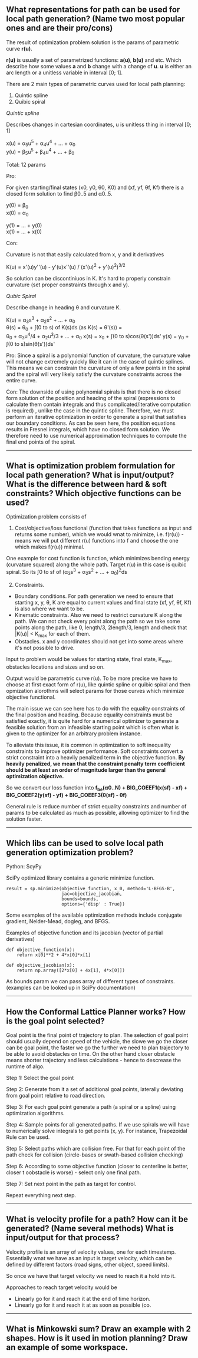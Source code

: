 ## What representations for path can be used for local path generation? (Name two most popular ones and are their pro/cons)

The result of optimization problem solution is the params of parametric curve **r(u)**.

**r(u)** is usually a set of parametrized functions: **a(u)**, **b(u)** and etc. Which describe how some values **a** and **b** change with a change of **u**. 
**u** is either an arc length or a unitless variable in interval [0; 1].

There are 2 main types of parametric curves used for local path planning:
1. Quintic spline
2. Quibic spiral

*Quintic spline*

Describes changes in cartesian coordinates, u is unitless thing in interval [0; 1]

x(u) = &alpha;<sub>5</sub>u<sup>5</sup> + &alpha;<sub>4</sub>u<sup>4</sup> + ... + &alpha;<sub>0</sub>\
y(u) = &beta;<sub>5</sub>u<sup>5</sup> + &beta;<sub>4</sub>u<sup>4</sup> + ... + &beta;<sub>0</sub>

Total: 12 params

Pro:

For given starting/final states (x0, y0, &theta;0, K0) and (xf, yf, &theta;f, Kf) there is a closed form solution to find
&beta;0..5 and &alpha;0..5.

y(0) = &beta;<sub>0</sub>\
x(0) = &alpha;<sub>0</sub>

y(1) = ... + y(0)\
x(1) = ... + x(0)

Con:

Curvature is not that easily calculated from x, y and it derivatives

K(u) = x'(u)y''(u) - y'(u)x''(u) / (x'(u)<sup>2</sup> + y'(u)<sup>2</sup>)<sup>3/2</sup>

So solution can be discontiniuos in K. It's hard to properly constrain curvature (set proper constraints through x and y).

*Qubic Spiral*

Describe change in heading &theta; and curvature K.

K(u) = &alpha;<sub>3</sub>s<sup>3</sup> + &alpha;<sub>2</sub>s<sup>2</sup> + ... + &alpha;<sub>0</sub>\
&theta;(s) = &theta;<sub>0</sub> + &int;(0 to s) of K(s)ds (as K(s) = &theta;'(s)) = \
    &theta;<sub>0</sub> + &alpha;<sub>3</sub>u<sup>4</sup>/4 + &alpha;<sub>2</sub>u<sup>3</sup>/3 + ... + &alpha;<sub>0</sub>
x(s) = x<sub>0</sub> + &int;(0 to s)cos(&theta;(s'))ds'
y(s) = y<sub>0</sub> + &int;(0 to s)sin(&theta;(s'))ds'

Pro:
Since a spiral is a polynomial function of curvature, the curvature value will not change extremely quickly like it can in the case of quintic splines. This means we can constrain the curvature of only a few points in the spiral and the spiral will very likely satisfy the curvature constraints across the entire curve.

Con:
The downside of using polynomial spirals is that there is no closed form solution of the position and heading of the spiral (expressions to calculate them contain integrals and thus complicated/iterative computation is required) , unlike the case in the quintic spline. Therefore, we must perform an iterative optimization in order to generate a spiral that satisfies our boundary conditions. As can be seen here, the position equations results in Fresnel integrals, which have no closed form solution. We therefore need to use numerical approximation techniques to compute the final end points of the spiral.

---

## What is optimization problem formulation for local path generation? What is input/output? What is the difference between hard & soft constraints? Which objective functions can be used?

Optimization problem consists of 

1. Cost/objective/loss functional (function that takes functions as input and returns some number), which we would wnat to minimize, i.e. f(r(u)) - means we will put different r(u) functions into f and choose the one which makes f(r(u)) minimal.

One example for cost function is function, which minimizes bending energy (curvature squared) along the whole path. Target r(u) in this case is quibic spiral.
So its &int;0 to sf of (&alpha;<sub>3</sub>s<sup>3</sup> + &alpha;<sub>2</sub>s<sup>2</sup> + ... + &alpha;<sub>0</sub>)<sup>2</sup>ds

2. Constraints. 
- Boundary conditions. For path generation we need to ensure that starting x, y, &theta;, K are equal to current values and final state (xf, yf, &theta;f, Kf) is also where we want to be. 
- Kinematic constraints. Also we need to restrict curvature K along the path. We can not check every point along the path so we take some points along the path, like 0, length/3, 2length/3, length and check that |K(u)| < K<sub>max</sub> for each of them. 
- Obstacles. x and y coordinates should not get into some areas where it's not possible to drive.

Input to problem would be values for starting state, final state, K<sub>max</sub>, obstacles locations and sizes and so on.

Output would be parametric curve r(u). To be more precise we have to choose at first exact form of r(u), like quintic spline
or quibic spiral and then opmization alorothms will select params for those curves which minimize objective functional.

The main issue we can see here has to do with the equality constraints of the final position and heading. Because equality constraints must be satisfied exactly, it is quite hard for a numerical optimizer to generate a feasible solution from an infeasible starting point which is often what is given to the optimizer for an arbitrary problem instance. 

To alleviate this issue, it is common in optimization to soft inequality constraints to improve optimizer performance. Soft constraints convert a strict constraint into a heavily penalized term in the objective function. **By heavily penalized, we mean that the constraint penalty term coefficient should be at least an order of magnitude larger than the general optimization objective.**

So we convert our loss function into **f<sub>be</sub>(&alpha;0..N) + BIG_COEEF1(x(sf) - xf) + BIG_COEEF2(y(sf) - yf) + BIG_COEEF3(&theta;(sf) - &theta;f)**

General rule is reduce number of strict equality constraints and number of params to be calculated as much as possible, allowing optimizer to find the solution faster.


---
## Which libs can be used to solve local path generation optimization problem?

Python: ScyPy

SciPy optimized library contains a generic minimize function.

```
result = sp.minimize(objective_function, x_0, method='L-BFGS-B',
					 jac=objective_jacobian, 
					 bounds=bounds,
					 options={'disp' : True})
```

Some examples of the available optimization methods include conjugate gradient, Nelder-Mead, dogleg, and BFGS. 

Examples of objective function and its jacobian (vector of partial derivatives)

```
def objective_function(x):
    return x[0]**2 + 4*x[0]*x[1]

def objective_jacobian(x):
    return np.array([2*x[0] + 4x[1], 4*x[0]])
```

As bounds param we can pass array of different types of constraints. (examples can be looked up in SciPy documentation)

---
## How the Conformal Lattice Planner works? How is the goal point selected?

Goal point is the final point of trajectory to plan. The selection of goal point should usually depend on speed of the vehicle, the slowe we go the closer can be goal point, the faster we go the further we need to plan trajectory to be able to avoid obstacles on time.
On the other hand closer obstacle means shorter trajectory and less calculations - hence to descrease the runtime of algo.

Step 1: Select the goal point

Step 2: Generate from it a set of additional goal points,  laterally deviating from goal point relative to road direction.

Step 3: For each goal point generate a path (a spiral or a spline) using optimization algorithms.

Step 4: Sample points for all generated paths. If we use spirals we will have to numerically solve integrals to get points (x,  y). For instance, Trapezoidal Rule can be used.

Step 5: Select paths which are collision free. For that for each point of the path check for collision (circle-bases or swath-based collision checking)

Step 6: According to some objective function (closer to centerline is better, closer t oobstacle is worse) - select only one final path.

Step 7: Set next point in the path as target for control.

Repeat everything next step.


---
## What is velocity profile for a path? How can it be generated? (Name several methods) What is input/output for that process?

Velocity profile is an array of velocity values, one for each timestemp.
Essentially wnat we have as an input is target velocity, which can be defined by different factors (road signs, other object, speed limits).

So once we have that target velocity we need to reach it a hold into it.

Approaches to reach target velocity would be 
- Linearly go for it and reach it at the end of time horizon.
- Linearly go for it and reach it at as soon as possible (co.

---
## What is Minkowski sum? Draw an example with 2 shapes. How is it used in motion planning? Draw an example of some workspace.




